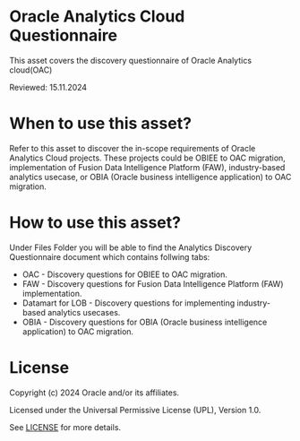 # Oracle Analytics Cloud Questionnaire
 
This asset covers the discovery questionnaire of Oracle Analytics cloud(OAC)
 
 
Reviewed: 15.11.2024
 
# When to use this asset?
 
Refer to this asset to discover the in-scope requirements of Oracle Analytics Cloud projects. These projects could be OBIEE to OAC migration, implementation of Fusion Data Intelligence Platform (FAW), industry-based analytics usecase, or OBIA (Oracle business intelligence application) to OAC migration.
 
# How to use this asset?

Under Files Folder you will be able to find the Analytics Discovery Questionnaire document which contains follwing tabs:
- OAC - Discovery questions for OBIEE to OAC migration.
- FAW - Discovery questions for Fusion Data Intelligence Platform (FAW) implementation.
- Datamart for LOB - Discovery questions for implementing industry-based analytics usecases.
- OBIA - Discovery questions for OBIA (Oracle business intelligence application) to OAC migration.
 
 
# License
 
Copyright (c) 2024 Oracle and/or its affiliates.
 
Licensed under the Universal Permissive License (UPL), Version 1.0.
 
See [LICENSE](https://github.com/oracle-devrel/technology-engineering/blob/main/LICENSE) for more details.
